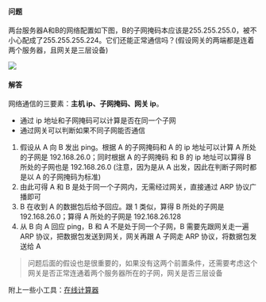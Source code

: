 #### 问题

两台服务器A和B的网络配置如下图，B的子网掩码本应该是255.255.255.0，被不小心配成了255.255.255.224。它们还能正常通信吗？(假设网关的两端都是连着两个服务器，且网关是三层设备)

![](https://raw.githubusercontent.com/hsxhr-10/picture/master/网络io热身1.png)

#### 解答

网络通信的三要素：**主机 ip、子网掩码、网关 ip**。

- 通过 ip 地址和子网掩码可以计算是否在同一个子网
- 通过网关可以判断如果不同子网能否通信


1. 假设从 A 向 B 发出 ping。根据 A 的子网掩码和 A 的 ip 地址可以计算 A 所处的子网是 192.168.26.0；同时根据 A 的子网掩码 和 B 的 ip 地址可以算得 B 所处的子网也是 192.168.26.0 (注意，因为是从 A 出发，因此在判断子网时都是以 A 的子网掩码为标准)
2. 由此可得 A 和 B 是处于同一个子网内，无需经过网关，直接通过 ARP 协议广播即可
3. B 在收到 A 的数据包后给予回应。跟 1 类似，算得 B 所处的子网是 192.168.26.0；算得 A 所处的子网是 192.168.26.128
4. 从 B 向 A 回应 ping，B 和 A 不是处于同一个子网，B 需要先跟网关走一遍 ARP 协议，把数据包发送到网关，网关再跟 A 子网走 ARP 协议，将数据包发送给 A

> 问题后面的假设也是很重要的，如果没有这两个前置条件，还需要考虑这个网关是否正常连通着两个服务器所在的子网，网关是否三层设备

附上一些小工具：[在线计算器](http://help.bitscn.com/ip/)
